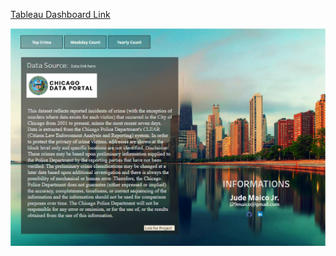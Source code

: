 <a href="https://public.tableau.com/app/profile/jude.maico/viz/ChicagoCrimeDashboard_16897347999120/DataSource?publish=yes" title="Tableau Dashboard Link">Tableau Dashboard Link</a>

<img src="dashboardfrontpage.png">